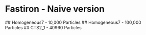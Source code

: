 # Fastiron - Naive version

## Homogeneous7 - 10,000 Particles
## Homogeneous7 - 100,000 Particles
## CTS2_1 - 40960 Particles